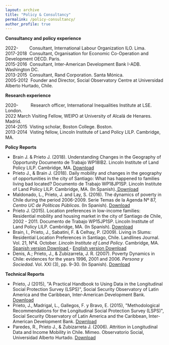 ```yaml
---
layout: archive
title: "Policy & Consultancy"
permalink: /policy-consultancy/
author_profile: true
---
```


__Consultancy and policy experience__

2022-&nbsp;&nbsp;&nbsp;&nbsp;&nbsp;&nbsp;&nbsp;&nbsp; Consultant, International Labour Organization ILO. Lima. <br>
2017-2018 &nbsp;Consultant, Organisation for Economic Co-Operation and Development OECD. Paris. <br>
2015-2016 &nbsp;Consultant, Inter-American Development Bank I-ADB. Washington DC. <br>
2013-2015 &nbsp;Consultant, Rand Corporation. Santa Mónica. <br>
2005-2012 &nbsp;Founder and Director, Social Observatory Centre at Universidad Alberto Hurtado, Chile.

__Research experience__

2020- &nbsp;&nbsp;&nbsp;&nbsp;&nbsp;&nbsp;&nbsp;&nbsp; Research officer, International Inequalities Institute at LSE. London. <br>
2022 March Visiting Fellow, WEIPO at University of Alcalá de Henares. Madrid. <br>
2014-2015 &nbsp;Visting scholar, Boston College. Boston. <br>
2013-2014 &nbsp;Visting fellow, Lincoln Institute of Land Policy LILP. Cambridge, MA. <br>

__Policy Reports__


-	Brain J. & Prieto J. (2018). Understanding Changes in the Geography of Opportunity Documento de Trabajo WP18IB2. Lincoln Institute of Land Policy LILP. Cambridge, MA. <a href="https://www.lincolninst.edu/publications/working-papers/understanding-changes-in-geography-opportunity" target="_blank"> Download</a>
-	Prieto J., & Brain J. (2018). Daily mobility and changes in the geography of opportunities in the city of Santiago: What has happened to families living bad located? Documento de Trabajo WP18JP1SP. Lincoln Institute of Land Policy LILP. Cambridge, MA. (In Spanish).<a href="https://www.lincolninst.edu/publications/working-papers/movilidad-cotidiana-cambios-en-la-geografia-oportunidades-en-la-ciudad" target="_blank"> Download</a>
- Maldonado, L., Prieto, J. and Lay, S. (2016). The dynamics of poverty in Chile during the period 2006-2009. Serie Temas de la Agenda Nº 87, _Centro UC de Políticas Públicas_. (In Spanish). <a href="https://politicaspublicas.uc.cl/wp-content//uploads/2016/08/N%C2%B0-87-Din%C3%A1micas-de-la-pobreza-en-Chile.pdf" target="_blank"> Download</a> 
-	Prieto J. (2015). Location preferences in low-income families: Residential mobility and housing market in the city of Santiago de Chile, 2002 - 2011. Documento de Trabajo WP15JP1SP. Lincoln Institute of Land Policy LILP. Cambridge, MA. (In Spanish). <a href="https://www.lincolninst.edu/publications/working-papers/preferencias-localizacion-en-las-familias-bajos-ingresos" target="_blank"> Download</a>
- Brain, I., Prieto, J., Sabatini, F. & Celhay, P. (2009). Living in Slums: Residential Location Preferences in Santiago, Chile. Landlines Journal. Vol. 21, Nº4. October. _Lincoln Institute of Land Policy_. Cambridge, MA. <a href="https://www.lincolninst.edu/publications/articles/vivir-en-campamentos" target="_blank"> Spanish version Download </a> -  <a href="https://www.lincolninst.edu/es/publications/articles/living-slums" target="_blank">  English version Download</a>
- Denis, A.; Prieto, J., & Zubizarreta, J. R. (2007). Poverty Dynamics in Chile: evidences for the years 1996, 2001 and 2006. _Persona y Sociedad_. Vol. XXI (3), pp. 9-30. (In Spanish). <a href="https://personaysociedad.uahurtado.cl/index.php/ps/article/view/149" target="_blank"> Download</a>


__Technical Reports__

-	Prieto, J (2015), "A Practical Handbook to Using Data in the Longitudinal Social Protection Survey (LSPS)", Social Security Observatory of Latin America and the Caribbean, Inter-American Development Bank. <a href="/https://prieto-joaquin.github.io/files/2015-Prieto-IDB.pdf">Download</a>
-	Prieto, J., Madrigal, L., Gallegos, F. y Bravo, E. (2015), "Methodological Recommendations for the Longitudinal Social Protection Survey (LSPS)", Social Security Observatory of Latin America and the Caribbean, Inter-American Development Bank. <a href="/https://prieto-joaquin.github.io/files/2015-Prieto_et_al-IDB.pdf">Download</a>
-	Paredes, R., Prieto J., & Zubizarreta J. (2006). Attrition in Longitudinal Data and Income Mobility in Chile. Mimeo. Observatorio Social, Universidad Alberto Hurtado. <a href="/https://prieto-joaquin.github.io/files/2006-Paredes et al-Mimeo_OSUAH.pdf">Download</a>